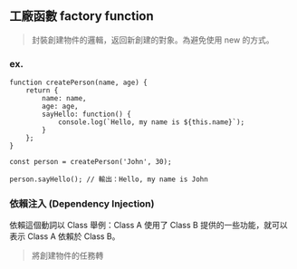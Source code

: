 
## 工廠函數 factory function 

> 封裝創建物件的邏輯，返回新創建的對象。為避免使用 new 的方式。

### ex.

```JS
function createPerson(name, age) {
	return {
		name: name,
		age: age,
		sayHello: function() {
			console.log(`Hello, my name is ${this.name}`);
		}
	};
}

const person = createPerson('John', 30);

person.sayHello(); // 輸出：Hello, my name is John
```


### 依賴注入 (Dependency Injection)

依賴這個動詞以 Class 舉例：Class A 使用了 Class B 提供的一些功能，就可以表示 Class A 依賴於 Class B。

> 將創建物件的任務轉
